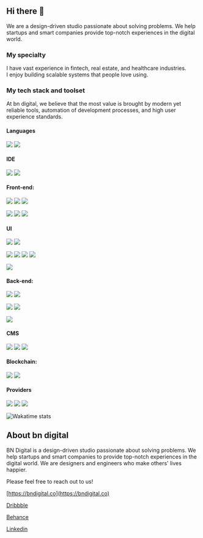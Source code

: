 ## Hi there 👋

We are a design-driven studio passionate about solving problems. We help startups and smart companies provide top-notch experiences in the digital world.

### My specialty

I have vast experience in fintech, real estate, and healthcare industries.  
I enjoy building scalable systems that people love using.

### My tech stack and toolset

At bn digital, we believe that the most value is brought by modern yet reliable tools, automation of development processes, and high user experience standards.

#### Languages

![](https://img.shields.io/badge/JavaScript-Language-informational?style=flat-square&logo=javascript&logoColor=white&color=F7DF1E)
![](https://img.shields.io/badge/TypeScript-Dialect-informational?style=flat-square&logo=typescript&logoColor=white&color=3178C6)

#### IDE

![](https://img.shields.io/badge/VS_Code-Editor-informational?style=flat-square&logo=visual-studio-code&logoColor=white&color=007ACC)
![](https://img.shields.io/badge/WebStorm-Editor-informational?style=flat-square&logo=webstorm&logoColor=white&color=000000)

#### Front-end:

![](https://img.shields.io/badge/React--informational?style=flat-square&logo=react&logoColor=white&color=61DAFB)
![](https://img.shields.io/badge/Angular--informational?style=flat-square&logo=angular&logoColor=white&color=DD0031)
![](https://img.shields.io/badge/Vue--informational?style=flat-square&logo=vuedotjs&logoColor=white&color=4FC08D)

![](https://img.shields.io/badge/Redux-State_Management-informational?style=flat-square&logo=redux&logoColor=white&color=764ABC)
![](https://img.shields.io/badge/Next.js-Framework-informational?style=flat-square&logo=next.js&logoColor=white&color=000000)
![](https://img.shields.io/badge/Electron-Desktop_Framework-informational?style=flat-square&logo=electron&logoColor=white&color=47848F)

#### UI 

![](https://img.shields.io/badge/LESS-Dialect-informational?style=flat-square&logo=less&logoColor=white&color=1D365D)
![](https://img.shields.io/badge/SASS-Dialect-informational?style=flat-square&logo=sass&logoColor=white&color=C96E89)

![](https://img.shields.io/badge/Tailwind_CSS-Styling_Framework-informational?style=flat-square&logo=tailwind-css&logoColor=white&color=06B6D4)
![](https://img.shields.io/badge/Ant_Design-UI_Framework-informational?style=flat-square&logo=ant-design&logoColor=white&color=1890FF)
![](https://img.shields.io/badge/Material-UI_Framework-informational?style=flat-square&logo=mui&logoColor=white&color=007FFF)
![](https://img.shields.io/badge/NextUI-UI_Framework-informational?style=flat-square&logo=nextdotjs&logoColor=white&color=000000)

![](https://img.shields.io/badge/Storybook-UI_Toolkit-informational?style=flat-square&logo=storybook&logoColor=white&color=FF4785)

#### Back-end:

![](https://img.shields.io/badge/Node.js-Runtime_Environment-informational?style=flat-square&logo=node.js&logoColor=white&color=68A063)
![](https://img.shields.io/badge/Express.js-Server_Framework-informational?style=flat-square&logo=express&logoColor=white&color=000000)

![](https://img.shields.io/badge/FastAPI-API_Development-informational?style=flat-square&logo=fastapi&logoColor=white&color=009688)
![](https://img.shields.io/badge/GraphQL-API_Development-informational?style=flat-square&logo=graphql&logoColor=white&color=E10098)

![](https://img.shields.io/badge/Prisma-ORM-informational?style=flat-square&logo=prisma&logoColor=white&color=2D3748)

#### CMS 

![](https://img.shields.io/badge/Strapi-CMS-informational?style=flat-square&logo=strapi&logoColor=white&color=2E7D32)
![](https://img.shields.io/badge/Sanity-CMS-informational?style=flat-square&logo=sanity&logoColor=white&color=F7B500)
![](https://img.shields.io/badge/Contentful-CMS-informational?style=flat-square&logo=contentful&logoColor=white&color=1F6FEB)

#### Blockchain:

![](https://img.shields.io/badge/ethers.js-Library-informational?style=flat-square&logo=ethereum&logoColor=white&color=3C3C3D)
![](https://img.shields.io/badge/web3.js-Library-informational?style=flat-square&logo=ethereum&logoColor=white&color=0A0A0A)

#### Providers

![](https://img.shields.io/badge/Vercel-informational?style=flat-square&logo=vercel&logoColor=white&color=000000)
![](https://img.shields.io/badge/Digital_Ocean-informational?style=flat-square&logo=digitalocean&logoColor=white&color=007BFF)
![](https://img.shields.io/badge/AWS-informational?style=flat-square&logo=amazonaws&logoColor=white&color=FF9900)


![Wakatime stats](https://wakatime.com/share/@bb43d648-836f-4dfb-be67-6bdb6716f76d/a93efbac-cce0-4f38-8092-4de86cef3923.svg)

## About bn digital

BN Digital is a design-driven studio passionate about solving problems. We help startups and smart companies to provide top-notch experiences in the digital world. We are designers and engineers who make others' lives happier.

Please feel free to reach out to us!

[https://bndigital.co](https://bndigital.co)

[Dribbble](https://dribbble.com/bndigital)

[Behance](https://www.behance.net/bn_digital)

[Linkedin](https://www.linkedin.com/company/bndigital-llc)
